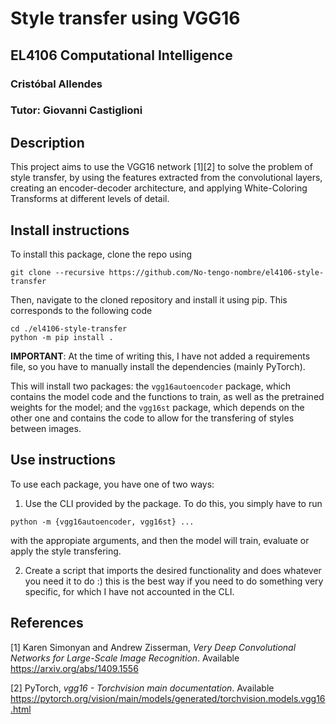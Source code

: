 # Style transfer using VGG16
## EL4106 Computational Intelligence
### Cristóbal Allendes
### Tutor: Giovanni Castiglioni


## Description
This project aims to use the VGG16 network [1][2] to solve the problem of style transfer, by using the features extracted from the convolutional layers, creating an encoder-decoder architecture, and applying White-Coloring Transforms at different levels of detail.


## Install instructions
To install this package, clone the repo using
```
git clone --recursive https://github.com/No-tengo-nombre/el4106-style-transfer
```

Then, navigate to the cloned repository and install it using pip. This corresponds to the following code
```
cd ./el4106-style-transfer
python -m pip install .
```

**IMPORTANT**: At the time of writing this, I have not added a requirements file, so you have to manually install the dependencies (mainly PyTorch).

This will install two packages: the `vgg16autoencoder` package, which contains the model code and the functions to train, as well as the pretrained weights for the model; and the `vgg16st` package, which depends on the other one and contains the code to allow for the transfering of styles between images.


## Use instructions
To use each package, you have one of two ways:

1. Use the CLI provided by the package. To do this, you simply have to run
```
python -m {vgg16autoencoder, vgg16st} ...
```
with the appropiate arguments, and then the model will train, evaluate or apply the style transfering.

2. Create a script that imports the desired functionality and does whatever you need it to do :) this is the best way if you need to do something very specific, for which I have not accounted in the CLI.


## References
[1] Karen Simonyan and Andrew Zisserman, *Very Deep Convolutional Networks for Large-Scale Image Recognition*. Available https://arxiv.org/abs/1409.1556

[2] PyTorch, *vgg16 - Torchvision main documentation*. Available https://pytorch.org/vision/main/models/generated/torchvision.models.vgg16.html
